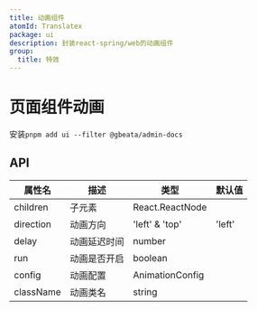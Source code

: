 ```yaml
---
title: 动画组件
atomId: Translatex
package: ui
description: 封装react-spring/web的动画组件
group:
  title: 特效
---
```


# 页面组件动画

安装`pnpm add ui --filter @gbeata/admin-docs`
<code src="./demos/animatex"></code>

## API

| 属性名    | 描述         | 类型            | 默认值 |
| --------- | ------------ | --------------- | ------ |
| children  | 子元素       | React.ReactNode |
| direction | 动画方向     | 'left' & 'top'  | 'left' |
| delay     | 动画延迟时间 | number          |
| run       | 动画是否开启 | boolean         |
| config    | 动画配置     | AnimationConfig |
| className | 动画类名     | string          |
